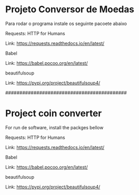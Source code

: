 # Projeto Conversor de Moedas

Para rodar o programa instale os seguinte pacoete abaixo

Requests: HTTP for Humans

Link: https://requests.readthedocs.io/en/latest/

Babel

Link: https://babel.pocoo.org/en/latest/

beautifulsoup

Link: https://pypi.org/project/beautifulsoup4/

###########################################

# Project coin converter
For run de software, install the packges bellow

Requests: HTTP for Humans

Link: https://requests.readthedocs.io/en/latest/

Babel

Link: https://babel.pocoo.org/en/latest/

beautifulsoup

Link: https://pypi.org/project/beautifulsoup4/
